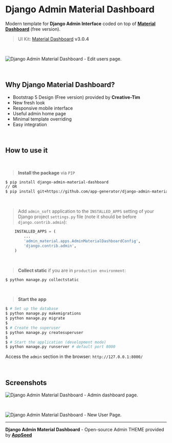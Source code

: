 # Django Admin Material Dashboard

Modern template for **Django Admin Interface** coded on top of **[Material Dashboard](https://www.creative-tim.com/product/material-dashboard?AFFILIATE=128200)** (free version). 

> UI Kit: [Material Dashboard](https://github.com/creativetimofficial/material-dashboard) **v3.0.4**

<br />

![Django Admin Material Dashboard - Edit users page.](https://user-images.githubusercontent.com/51070104/192813418-8738c303-b550-4e2c-bb8d-281376504cf4.jpg)

<br />

## Why Django Material Dashboard?

- Bootstrap 5 Design (Free version) provided by **Creative-Tim**
- New fresh look
- Responsive mobile interface
- Useful admin home page
- Minimal template overriding
- Easy integration

<br>

## How to use it

<br />

> **Install the package** via `PIP` 

```bash
$ pip install django-admin-material-dashboard
// OR
$ pip install git+https://github.com/app-generator/django-admin-material-dashboard.git
```

<br />

> Add `admin_soft` application to the `INSTALLED_APPS` setting of your Django project `settings.py` file (note it should be before `django.contrib.admin`):

```python
    INSTALLED_APPS = (
        ...
        'admin_material.apps.AdminMaterialDashboardConfig',
        'django.contrib.admin',
    )
```

<br />

> **Collect static** if you are in `production environment`:

```bash
$ python manage.py collectstatic
```

<br />

> **Start the app**

```bash
$ # Set up the database
$ python manage.py makemigrations
$ python manage.py migrate
$
$ # Create the superuser
$ python manage.py createsuperuser
$
$ # Start the application (development mode)
$ python manage.py runserver # default port 8000
```

Access the `admin` section in the browser: `http://127.0.0.1:8000/`

<br />

## Screenshots

![Django Admin Material Dashboard - Admin dashboard page.](https://user-images.githubusercontent.com/51070104/192813541-14f0eb32-fdbf-415b-ad67-07364784a133.jpg)

<br />

![Django Admin Material Dashboard - New User Page.](https://user-images.githubusercontent.com/51070104/192813655-8772ae21-b707-42a4-b2ba-15d648bf2768.jpg) 

---
**Django Admin Material Dashboard** - Open-source Admin THEME provided by **[AppSeed](https://appseed.us/)**
